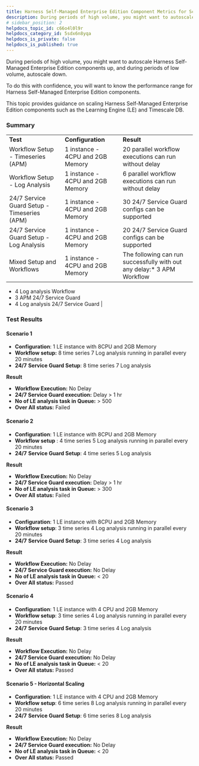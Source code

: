 ```yaml
---
title: Harness Self-Managed Enterprise Edition Component Metrics for Scaling and Management
description: During periods of high volume, you might want to autoscale Harness Self-Managed Enterprise Edition components up, and during periods of low volume, autoscale down. To do this with confidence, you wil…
# sidebar_position: 2
helpdocs_topic_id: c66o4l0l9r
helpdocs_category_id: 5sdx6n8yqa
helpdocs_is_private: false
helpdocs_is_published: true
---
```


During periods of high volume, you might want to autoscale Harness Self-Managed Enterprise Edition components up, and during periods of low volume, autoscale down.

To do this with confidence, you will want to know the performance range for Harness Self-Managed Enterprise Edition components.

This topic provides guidance on scaling Harness Self-Managed Enterprise Edition components such as the Learning Engine (LE) and Timescale DB.

### Summary



|  |  |  |
| --- | --- | --- |
| **Test** | **Configuration** | **Result** |
| Workflow Setup - Timeseries (APM) | 1 instance - 4CPU and 2GB Memory | 20 parallel workflow executions can run without delay |
| Workflow Setup - Log Analysis | 1 instance - 4CPU and 2GB Memory | 6 parallel workflow executions can run without delay |
| 24/7 Service Guard Setup - Timeseries (APM) | 1 instance - 4CPU and 2GB Memory | 30 24/7 Service Guard configs can be supported |
| 24/7 Service Guard Setup - Log Analysis | 1 instance - 4CPU and 2GB Memory | 20 24/7 Service Guard configs can be supported |
| Mixed Setup and Workflows | 1 instance - 4CPU and 2GB Memory | The following can run successfully with out any delay:* 3 APM Workflow
* 4 Log analysis Workflow
* 3 APM 24/7 Service Guard
* 4 Log analysis 24/7 Service Guard
 |

### Test Results

#### Scenario 1

* **Configuration**: 1 LE instance with 8CPU and 2GB Memory
* **Workflow setup:** 8 time series 7 Log analysis running in parallel every 20 minutes
* **24/7** **Service Guard Setup**: 8 time series 7 Log analysis

**Result**

* **Workflow Execution:** No Delay
* **24/7 Service Guard execution:** Delay > 1 hr
* **No of LE analysis task in Queue:** > 500
* **Over All status:** Failed

#### Scenario 2

* **Configuration**: 1 LE instance with 8CPU and 2GB Memory
* **Workflow setup** : 4 time series 5 Log analysis running in parallel every 20 minutes
* **24/7** **Service Guard Setup**: 4 time series 5 Log analysis

**Result**

* **Workflow Execution:** No Delay
* **24/7 Service Guard execution:** Delay > 1 hr
* **No of LE analysis task in Queue:** > 300
* **Over All status:** Failed

#### Scenario 3

* **Configuration**: 1 LE instance with 8CPU and 2GB Memory
* **Workflow setup**: 3 time series 4 Log analysis running in parallel every 20 minutes
* **24/7** **Service Guard Setup**: 3 time series 4 Log analysis

**Result**

* **Workflow Execution:** No Delay
* **24/7 Service Guard execution:** No Delay
* **No of LE analysis task in Queue:** < 20
* **Over All status:** Passed

#### Scenario 4

* **Configuration**: 1 LE instance with 4 CPU and 2GB Memory
* **Workflow setup**: 3 time series 4 Log analysis running in parallel every 20 minutes
* **24/7** **Service Guard Setup**: 3 time series 4 Log analysis

**Result**

* **Workflow Execution:** No Delay
* **24/7 Service Guard execution:** No Delay
* **No of LE analysis task in Queue:** < 20
* **Over All status:** Passed

#### Scenario 5 - Horizontal Scaling

* **Configuration**: 1 LE instance with 4 CPU and 2GB Memory
* **Workflow setup**: 6 time series 8 Log analysis running in parallel every 20 minutes
* **24/7** **Service Guard Setup**: 6 time series 8 Log analysis

**Result**

* **Workflow Execution:** No Delay
* **24/7 Service Guard execution:** No Delay
* **No of LE analysis task in Queue:** < 20
* **Over All status:** Passed

